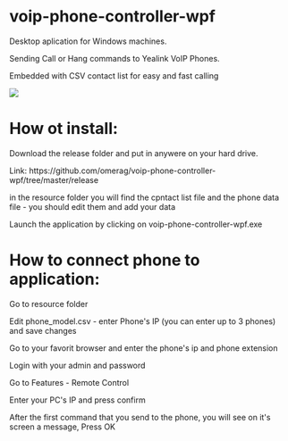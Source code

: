 # voip-phone-controller-wpf

<p>Desktop aplication for Windows machines.</p>
<p>Sending Call or Hang commands to Yealink VoIP Phones.</p>
<p>Embedded with CSV contact list for easy and fast calling</p>


<image src="https://github.com/omerag/voip-phone-controller-wpf/blob/master/Images/Preview.jpg?raw=true"/>


# How ot install:
<p> Download the release folder and put in anywere on your hard drive. </p>
<p> Link: https://github.com/omerag/voip-phone-controller-wpf/tree/master/release </p>
<p> in the resource folder you will find the cpntact list file and the phone data file - you should edit them and add your data </p>
<p> Launch the application by clicking on voip-phone-controller-wpf.exe </p>


# How to connect phone to application:
<p>Go to resource folder</p>
<p>Edit phone_model.csv - enter Phone's IP (you can enter up to 3 phones) and save changes </p>
<p>Go to your favorit browser and enter the phone's ip and phone extension</p>
<p>Login with your admin and password </p>
<p>Go to Features - Remote Control </p>
<p>Enter your PC's IP and press confirm</p>
<p>After the first command that you send to the phone, you will see on it's screen a message, Press OK</p>
<p></p>
<p> </p>
<p> </p>




